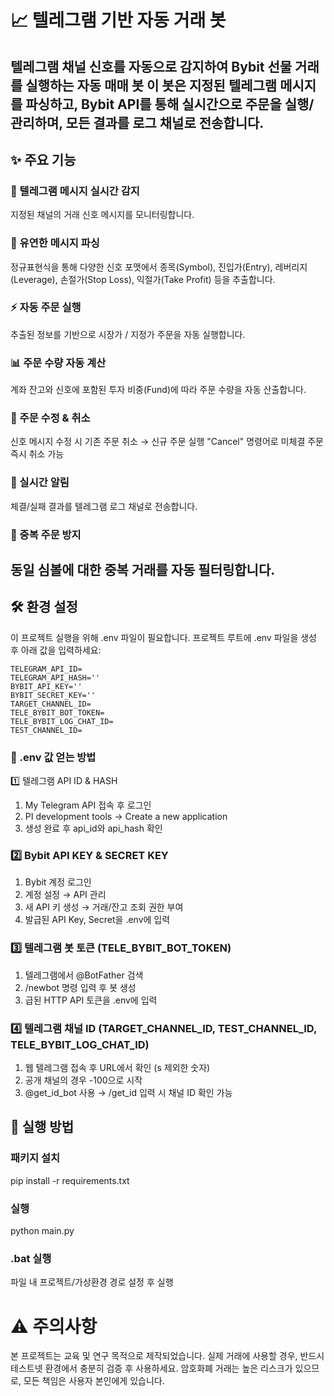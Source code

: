 # 📈 텔레그램 기반 자동 거래 봇

텔레그램 채널 신호를 자동으로 감지하여 Bybit 선물 거래를 실행하는 자동 매매 봇
이 봇은 지정된 텔레그램 메시지를 파싱하고, Bybit API를 통해 실시간으로 주문을 실행/관리하며, 모든 결과를 로그 채널로 전송합니다.
---
## ✨ 주요 기능

### 🔔 텔레그램 메시지 실시간 감지
지정된 채널의 거래 신호 메시지를 모니터링합니다.

### 🧩 유연한 메시지 파싱
정규표현식을 통해 다양한 신호 포맷에서 종목(Symbol), 진입가(Entry), 레버리지(Leverage), 손절가(Stop Loss), 익절가(Take Profit) 등을 추출합니다.

### ⚡ 자동 주문 실행
추출된 정보를 기반으로 시장가 / 지정가 주문을 자동 실행합니다.

### 📊 주문 수량 자동 계산
계좌 잔고와 신호에 포함된 투자 비중(Fund)에 따라 주문 수량을 자동 산출합니다.

### 🔄 주문 수정 & 취소
신호 메시지 수정 시 기존 주문 취소 → 신규 주문 실행
"Cancel" 명령어로 미체결 주문 즉시 취소 가능

### 📡 실시간 알림
체결/실패 결과를 텔레그램 로그 채널로 전송합니다.

### 🛑 중복 주문 방지
동일 심볼에 대한 중복 거래를 자동 필터링합니다.
---
## 🛠️ 환경 설정
이 프로젝트 실행을 위해 .env 파일이 필요합니다.
프로젝트 루트에 .env 파일을 생성 후 아래 값을 입력하세요:

```
TELEGRAM_API_ID=
TELEGRAM_API_HASH=''
BYBIT_API_KEY=''
BYBIT_SECRET_KEY=''
TARGET_CHANNEL_ID=
TELE_BYBIT_BOT_TOKEN=
TELE_BYBIT_LOG_CHAT_ID=
TEST_CHANNEL_ID=
```

### 🔑 .env 값 얻는 방법
1️⃣ 텔레그램 API ID & HASH
1. My Telegram API 접속 후 로그인
2. PI development tools → Create a new application
3. 생성 완료 후 api_id와 api_hash 확인

### 2️⃣ Bybit API KEY & SECRET KEY
1. Bybit 계정 로그인
2. 계정 설정 → API 관리
3. 새 API 키 생성 → 거래/잔고 조회 권한 부여
4. 발급된 API Key, Secret을 .env에 입력

### 3️⃣ 텔레그램 봇 토큰 (TELE_BYBIT_BOT_TOKEN)
1. 텔레그램에서 @BotFather 검색
2. /newbot 명령 입력 후 봇 생성
3. 급된 HTTP API 토큰을 .env에 입력

### 4️⃣ 텔레그램 채널 ID (TARGET_CHANNEL_ID, TEST_CHANNEL_ID, TELE_BYBIT_LOG_CHAT_ID)
1. 웹 텔레그램 접속 후 URL에서 확인 (s 제외한 숫자)
2. 공개 채널의 경우 -100으로 시작
3. @get_id_bot 사용 → /get_id 입력 시 채널 ID 확인 가능

## 🚀 실행 방법
### 패키지 설치
pip install -r requirements.txt

### 실행
python main.py

### .bat 실행
파일 내 프로젝트/가상환경 경로 설정 후 실행

# ⚠️ 주의사항
본 프로젝트는 교육 및 연구 목적으로 제작되었습니다.
실제 거래에 사용할 경우, 반드시 테스트넷 환경에서 충분히 검증 후 사용하세요.
암호화폐 거래는 높은 리스크가 있으므로, 모든 책임은 사용자 본인에게 있습니다.